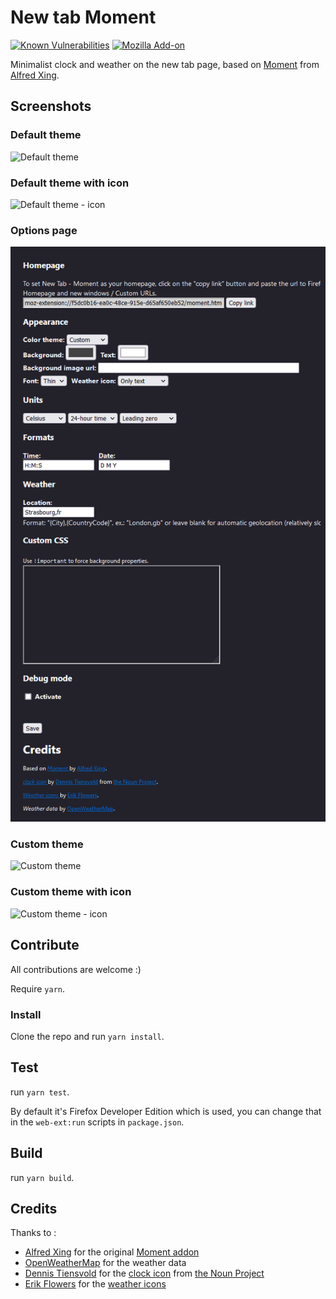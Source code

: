 # New tab Moment

[![Known Vulnerabilities](https://snyk.io/test/github/laedit/new-tab-moment/badge.svg)](https://snyk.io/test/github/laedit/new-tab-moment)
[![Mozilla Add-on](https://img.shields.io/amo/v/new-tab-moment@laedit.net)](https://addons.mozilla.org/en-US/firefox/addon/new-tab-moment/)

Minimalist clock and weather on the new tab page, based on [Moment](https://github.com/alfredxing/moment) from [Alfred Xing](https://alfredxing.com/).

## Screenshots

### Default theme

![Default theme](./images/Default-theme.png)

### Default theme with icon

![Default theme - icon](./images/Default-theme-icon.png)

### Options page

![Options](./images/Options.png)

### Custom theme

![Custom theme](./images/Custom-theme.png)

### Custom theme with icon

![Custom theme - icon](./images/Custom-theme-icon.png)

## Contribute

All contributions are welcome :)

Require `yarn`.

### Install

Clone the repo and run `yarn install`.

## Test

run `yarn test`.

By default it's Firefox Developer Edition which is used, you can change that in the `web-ext:run` scripts in `package.json`.

## Build

run `yarn build`.

## Credits
Thanks to :
- [Alfred Xing](https://alfredxing.com/) for the original [Moment addon](https://github.com/alfredxing/moment)
- [OpenWeatherMap](https://openweathermap.org/) for the weather data
- [Dennis Tiensvold](https://thenounproject.com/dtiensvold/) for the [clock icon](https://thenounproject.com/term/clock/621519) from [the Noun Project](https://thenounproject.com)
- [Erik Flowers](http://www.helloerik.com/) for the [weather icons](https://erikflowers.github.io/weather-icons/)
